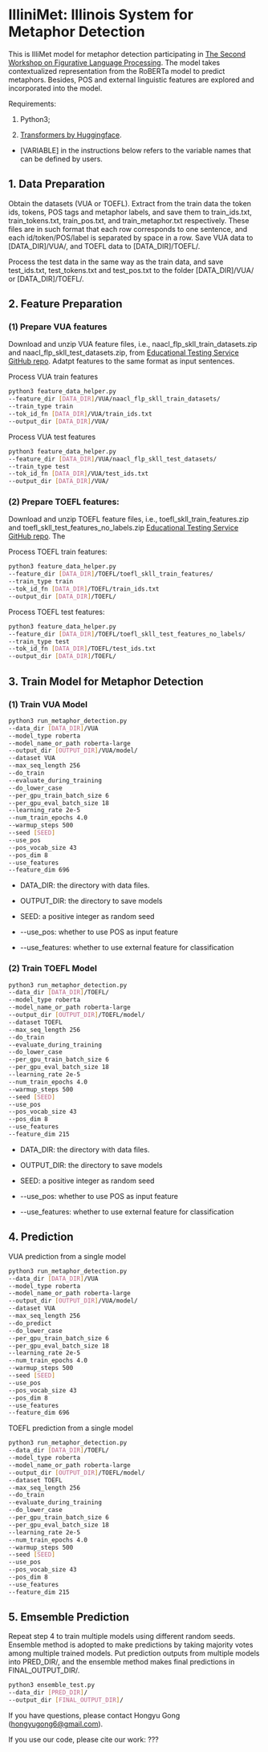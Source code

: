 # IlliniMet: Illinois System for Metaphor Detection

This is IlliMet model for metaphor detection participating in [The Second Workshop on Figurative Language Processing](https://competitions.codalab.org/competitions/22188). The model takes contextualized representation from the RoBERTa model to predict metaphors. Besides, POS and external linguistic features are explored and incorporated into the model.


Requirements:

1. Python3;

2. [Transformers by Huggingface](https://github.com/huggingface/transformers).


* [VARIABLE] in the instructions below refers to the variable names that can be defined by users.

## 1. Data Preparation

Obtain the datasets (VUA or TOEFL). Extract from the train data the token ids, tokens, POS tags and metaphor labels, and save them to train_ids.txt, train_tokens.txt, train_pos.txt, and train_metaphor.txt respectively. These files are in such format that each row corresponds to one sentence, and each id/token/POS/label is separated by space in a row. Save VUA data to [DATA_DIR]/VUA/, and TOEFL data to [DATA_DIR]/TOEFL/.

Process the test data in the same way as the train data, and save test_ids.txt, test_tokens.txt and test_pos.txt to the folder [DATA_DIR]/VUA/ or [DATA_DIR]/TOEFL/.


## 2. Feature Preparation

### (1) Prepare VUA features

Download and unzip VUA feature files, i.e., naacl_flp_skll_train_datasets.zip and naacl_flp_skll_test_datasets.zip, from [Educational Testing Service GitHub repo](https://github.com/EducationalTestingService/metaphor/tree/master/VUA-shared-task). Adatpt features to the same format as input sentences.

Process VUA train features

```bash
python3 feature_data_helper.py
--feature_dir [DATA_DIR]/VUA/naacl_flp_skll_train_datasets/
--train_type train
--tok_id_fn [DATA_DIR]/VUA/train_ids.txt
--output_dir [DATA_DIR]/VUA/
```

Process VUA test features

```bash
python3 feature_data_helper.py
--feature_dir [DATA_DIR]/VUA/naacl_flp_skll_test_datasets/
--train_type test
--tok_id_fn [DATA_DIR]/VUA/test_ids.txt
--output_dir [DATA_DIR]/VUA/
```

### (2) Prepare TOEFL features:

Download and unzip TOEFL feature files, i.e., toefl_skll_train_features.zip and toefl_skll_test_features_no_labels.zip [Educational Testing Service GitHub repo](https://github.com/EducationalTestingService/metaphor/tree/master/TOEFL-release). The 

Process TOEFL train features:

```bash
python3 feature_data_helper.py
--feature_dir [DATA_DIR]/TOEFL/toefl_skll_train_features/
--train_type train
--tok_id_fn [DATA_DIR]/TOEFL/train_ids.txt
--output_dir [DATA_DIR]/TOEFL/
```

Process TOEFL test features:

```bash
python3 feature_data_helper.py
--feature_dir [DATA_DIR]/TOEFL/toefl_skll_test_features_no_labels/
--train_type test
--tok_id_fn [DATA_DIR]/TOEFL/test_ids.txt
--output_dir [DATA_DIR]/TOEFL/
```


## 3. Train Model for Metaphor Detection

### (1) Train VUA Model

```bash
python3 run_metaphor_detection.py
--data_dir [DATA_DIR]/VUA
--model_type roberta
--model_name_or_path roberta-large
--output_dir [OUTPUT_DIR]/VUA/model/
--dataset VUA
--max_seq_length 256
--do_train
--evaluate_during_training
--do_lower_case
--per_gpu_train_batch_size 6
--per_gpu_eval_batch_size 18
--learning_rate 2e-5
--num_train_epochs 4.0
--warmup_steps 500
--seed [SEED]
--use_pos
--pos_vocab_size 43
--pos_dim 8
--use_features
--feature_dim 696
```

* DATA_DIR: the directory with data files.

* OUTPUT_DIR: the directory to save models

* SEED: a positive integer as random seed

* --use_pos: whether to use POS as input feature

* --use_features: whether to use external feature for classification


### (2) Train TOEFL Model

```bash
python3 run_metaphor_detection.py
--data_dir [DATA_DIR]/TOEFL/
--model_type roberta
--model_name_or_path roberta-large
--output_dir [OUTPUT_DIR]/TOEFL/model/
--dataset TOEFL
--max_seq_length 256
--do_train
--evaluate_during_training
--do_lower_case
--per_gpu_train_batch_size 6
--per_gpu_eval_batch_size 18
--learning_rate 2e-5
--num_train_epochs 4.0
--warmup_steps 500
--seed [SEED]
--use_pos
--pos_vocab_size 43
--pos_dim 8
--use_features
--feature_dim 215
```

* DATA_DIR: the directory with data files.

* OUTPUT_DIR: the directory to save models

* SEED: a positive integer as random seed

* --use_pos: whether to use POS as input feature

* --use_features: whether to use external feature for classification


## 4. Prediction

VUA prediction from a single model

```bash
python3 run_metaphor_detection.py
--data_dir [DATA_DIR]/VUA
--model_type roberta
--model_name_or_path roberta-large
--output_dir [OUTPUT_DIR]/VUA/model/
--dataset VUA
--max_seq_length 256
--do_predict
--do_lower_case
--per_gpu_train_batch_size 6
--per_gpu_eval_batch_size 18
--learning_rate 2e-5
--num_train_epochs 4.0
--warmup_steps 500
--seed [SEED]
--use_pos
--pos_vocab_size 43
--pos_dim 8
--use_features
--feature_dim 696
```

TOEFL prediction from a single model

```bash
python3 run_metaphor_detection.py
--data_dir [DATA_DIR]/TOEFL/
--model_type roberta
--model_name_or_path roberta-large
--output_dir [OUTPUT_DIR]/TOEFL/model/
--dataset TOEFL
--max_seq_length 256
--do_train
--evaluate_during_training
--do_lower_case
--per_gpu_train_batch_size 6
--per_gpu_eval_batch_size 18
--learning_rate 2e-5
--num_train_epochs 4.0
--warmup_steps 500
--seed [SEED]
--use_pos
--pos_vocab_size 43
--pos_dim 8
--use_features
--feature_dim 215
```

## 5. Emsemble Prediction

Repeat step 4 to train multiple models using different random seeds. Ensemble method is adopted to make predictions by taking majority votes among multiple trained models. Put prediction outputs from multiple models into PRED_DIR/, and the ensemble method makes final predictions in FINAL_OUTPUT_DIR/.

```bash
python3 ensemble_test.py 
--data_dir [PRED_DIR]/
--output_dir [FINAL_OUTPUT_DIR]/
```

If you have questions, please contact Hongyu Gong (hongyugong6@gmail.com).

If you use our code, please cite our work:
???



